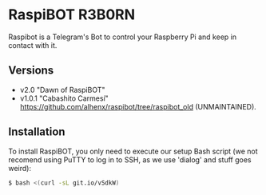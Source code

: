 # RaspiBOT R3B0RN
Raspibot is a Telegram's Bot to control your Raspberry Pi and keep in contact with it.

## Versions

 - v2.0 "Dawn of RaspiBOT" 
 - v1.0.1 "Cabashito Carmesí" https://github.com/alhenx/raspibot/tree/raspibot_old (UNMAINTAINED).
 
## Installation
To install RaspiBOT, you only need to execute our setup Bash script (we not recomend using PuTTY to log in to SSH, as we use 'dialog' and stuff goes weird):

```sh
$ bash <(curl -sL git.io/vSdkW)
```
